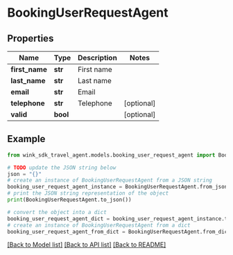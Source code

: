 # BookingUserRequestAgent


## Properties

Name | Type | Description | Notes
------------ | ------------- | ------------- | -------------
**first_name** | **str** | First name | 
**last_name** | **str** | Last name | 
**email** | **str** | Email | 
**telephone** | **str** | Telephone | [optional] 
**valid** | **bool** |  | [optional] 

## Example

```python
from wink_sdk_travel_agent.models.booking_user_request_agent import BookingUserRequestAgent

# TODO update the JSON string below
json = "{}"
# create an instance of BookingUserRequestAgent from a JSON string
booking_user_request_agent_instance = BookingUserRequestAgent.from_json(json)
# print the JSON string representation of the object
print(BookingUserRequestAgent.to_json())

# convert the object into a dict
booking_user_request_agent_dict = booking_user_request_agent_instance.to_dict()
# create an instance of BookingUserRequestAgent from a dict
booking_user_request_agent_from_dict = BookingUserRequestAgent.from_dict(booking_user_request_agent_dict)
```
[[Back to Model list]](../README.md#documentation-for-models) [[Back to API list]](../README.md#documentation-for-api-endpoints) [[Back to README]](../README.md)


